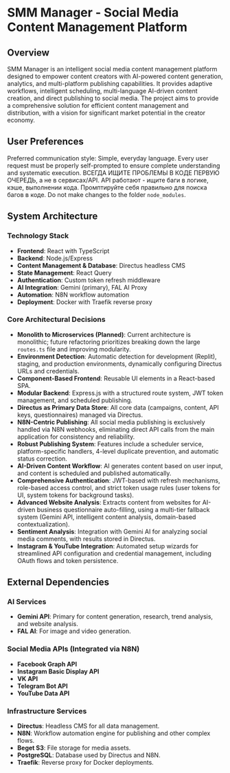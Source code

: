 # SMM Manager - Social Media Content Management Platform

## Overview
SMM Manager is an intelligent social media content management platform designed to empower content creators with AI-powered content generation, analytics, and multi-platform publishing capabilities. It provides adaptive workflows, intelligent scheduling, multi-language AI-driven content creation, and direct publishing to social media. The project aims to provide a comprehensive solution for efficient content management and distribution, with a vision for significant market potential in the creator economy.

## User Preferences
Preferred communication style: Simple, everyday language.
Every user request must be properly self-prompted to ensure complete understanding and systematic execution.
ВСЕГДА ИЩИТЕ ПРОБЛЕМЫ В КОДЕ ПЕРВУЮ ОЧЕРЕДЬ, а не в сервисах/API. API работают - ищите баги в логике, кэше, выполнении кода. Промптируйте себя правильно для поиска багов в коде.
Do not make changes to the folder `node_modules`.

## System Architecture

### Technology Stack
- **Frontend**: React with TypeScript
- **Backend**: Node.js/Express
- **Content Management & Database**: Directus headless CMS
- **State Management**: React Query
- **Authentication**: Custom token refresh middleware
- **AI Integration**: Gemini (primary), FAL AI Proxy
- **Automation**: N8N workflow automation
- **Deployment**: Docker with Traefik reverse proxy

### Core Architectural Decisions
- **Monolith to Microservices (Planned)**: Current architecture is monolithic; future refactoring prioritizes breaking down the large `routes.ts` file and improving modularity.
- **Environment Detection**: Automatic detection for development (Replit), staging, and production environments, dynamically configuring Directus URLs and credentials.
- **Component-Based Frontend**: Reusable UI elements in a React-based SPA.
- **Modular Backend**: Express.js with a structured route system, JWT token management, and scheduled publishing.
- **Directus as Primary Data Store**: All core data (campaigns, content, API keys, questionnaires) managed via Directus.
- **N8N-Centric Publishing**: All social media publishing is exclusively handled via N8N webhooks, eliminating direct API calls from the main application for consistency and reliability.
- **Robust Publishing System**: Features include a scheduler service, platform-specific handlers, 4-level duplicate prevention, and automatic status correction.
- **AI-Driven Content Workflow**: AI generates content based on user input, and content is scheduled and published automatically.
- **Comprehensive Authentication**: JWT-based with refresh mechanisms, role-based access control, and strict token usage rules (user tokens for UI, system tokens for background tasks).
- **Advanced Website Analysis**: Extracts content from websites for AI-driven business questionnaire auto-filling, using a multi-tier fallback system (Gemini API, intelligent content analysis, domain-based contextualization).
- **Sentiment Analysis**: Integration with Gemini AI for analyzing social media comments, with results stored in Directus.
- **Instagram & YouTube Integration**: Automated setup wizards for streamlined API configuration and credential management, including OAuth flows and token persistence.

## External Dependencies

### AI Services
- **Gemini API**: Primary for content generation, research, trend analysis, and website analysis.
- **FAL AI**: For image and video generation.

### Social Media APIs (Integrated via N8N)
- **Facebook Graph API**
- **Instagram Basic Display API**
- **VK API**
- **Telegram Bot API**
- **YouTube Data API**

### Infrastructure Services
- **Directus**: Headless CMS for all data management.
- **N8N**: Workflow automation engine for publishing and other complex flows.
- **Beget S3**: File storage for media assets.
- **PostgreSQL**: Database used by Directus and N8N.
- **Traefik**: Reverse proxy for Docker deployments.